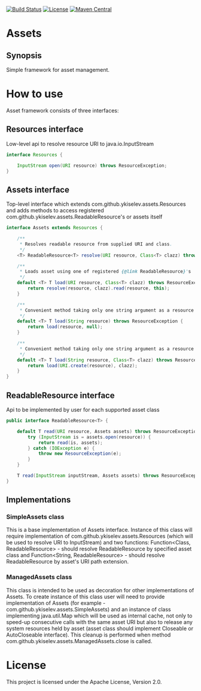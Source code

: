 [![Build Status](https://travis-ci.org/YKiselev/assets.svg?branch=master)](https://travis-ci.org/YKiselev/assets)
[![License](https://img.shields.io/badge/license-Apache%202.0-blue.svg)](https://www.apache.org/licenses/LICENSE-2.0)
[![Maven Central](https://img.shields.io/maven-central/v/com.github.ykiselev/assets.svg)](http://search.maven.org/#search%7Cgav%7C1%7Cg%3A%22com.github.ykiselev%22%20AND%20a%3A%22assets%22)

# Assets
## Synopsis

Simple framework for asset management.

# How to use

Asset framework consists of three interfaces:

## Resources interface
Low-level api to resolve resource URI to java.io.InputStream
```java
interface Resources {

    InputStream open(URI resource) throws ResourceException;
}
```
## Assets interface
Top-level interface which extends com.github.ykiselev.assets.Resources and adds methods to access registered com.github.ykiselev.assets.ReadableResource's or assets itself
```java
interface Assets extends Resources {

    /**
     * Resolves readable resource from supplied URI and class.
     */
    <T> ReadableResource<T> resolve(URI resource, Class<T> clazz) throws ResourceException;

    /**
     * Loads asset using one of registered {@link ReadableResource}'s
     */
    default <T> T load(URI resource, Class<T> clazz) throws ResourceException {
        return resolve(resource, clazz).read(resource, this);
    }

    /**
     * Convenient method taking only one string argument as a resource name.
     */
    default <T> T load(String resource) throws ResourceException {
        return load(resource, null);
    }

    /**
     * Convenient method taking only one string argument as a resource name.
     */
    default <T> T load(String resource, Class<T> clazz) throws ResourceException {
        return load(URI.create(resource), clazz);
    }
}
```
## ReadableResource<T> interface
Api to be implemented by user for each supported asset class
```java
public interface ReadableResource<T> {

    default T read(URI resource, Assets assets) throws ResourceException {
        try (InputStream is = assets.open(resource)) {
            return read(is, assets);
        } catch (IOException e) {
            throw new ResourceException(e);
        }
    }

    T read(InputStream inputStream, Assets assets) throws ResourceException;
}
```

## Implementations
### SimpleAssets class 
This is a base implementation of Assets interface. Instance of this class will require implementation of com.github.ykiselev.assets.Resources (which will be 
used to resolve URI to InputStream) and two functions: Function<Class, ReadableResource> - should resolve ReadableResource by specified asset class 
and Function<String, ReadableResource> - should resolve ReadableResource by asset's URI path extension.

### ManagedAssets class 
This class is intended to be used as decoration for other implementations of Assets. To create instance of this class user will need to provide implementation 
of Assets (for example - com.github.ykiselev.assets.SimpleAssets) and an instance of class implementing java.util.Map which will be used as internal cache, not 
only to speed-up consecutive calls with the same asset URI but also to release any system resources held by asset (asset class should implement Closeable or 
AutoCloseable interface). This cleanup is performed when method com.github.ykiselev.assets.ManagedAssets.close is called.  

# License

This project is licensed under the Apache License, Version 2.0.